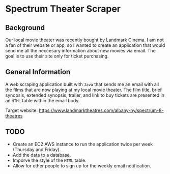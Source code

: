 # Spectrum Theater Scraper

## Background

Our local movie theater was recently bought by Landmark Cinema. I am not a fan of their website or app, so I wanted to create an application that would send me all the neccesary information about new movies via email. The goal is to use their site only for ticket purchasing.

## General Information

A web scraping application built with `Java` that sends me an email with all the films that are now playing at my local movie theater. The film title, brief synopsis, extended synopsis, trailer, and link to buy tickets are presented in an `HTML` table within the email body. 

Target website: https://www.landmarktheatres.com/albany-ny/spectrum-8-theatres

## TODO
- Create an EC2 AWS instance to run the application twice per week (Thursday and Friday). 
- Add the data to a database. 
- Imporve the style of the `HTML` table. 
- Allow for other people to sign up for the weekly email notification.
